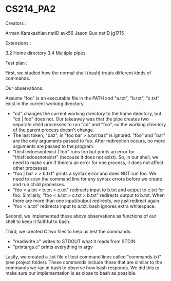# CS214_PA2

Creators	:

Armen Karakashian	netID avk56
Jason Guo	  	netID jg1715

Extensions	:

3.2 Home directory
3.4 Multiple pipes

Test plan	:

First, we studied how the normal shell (bash) treats different kinds of commands.

Our observations:

Assume "foo" is an executable file in the PATH and "a.txt", "b.txt", "c.txt" exist in the current working directory.

- "cd" changes the current working directory to the home directory, but "cd | foo" does not. Our takeaway was that the pipe creates two separate child processes to run "cd" and "foo", so the working directory of the parent process doesn't change.
- The last token, "baz", in "foo bar > a.txt baz" is ignored. "foo" and "bar" are the only arguments passed to foo. After redirection occurs, no more arguments are passed to the program.
- "thisfiledoesnotexist | foo" runs foo but prints an error for "thisfiledoesnotexist" (because it does not exist). So, in our shell, we need to make sure if there's an error for one process, it does not affect other processes.
- "foo | bar > > b.txt" prints a syntax error and does NOT run foo. We need to scan the command line for any syntax errors before we create and run child processes.
- "foo < a.txt < b.txt > c.txt" redirects input to b.txt and output to c.txt for foo. Similarly, "foo < a.txt > c.txt > b.txt" redirects output to b.txt. When there are more than one input/output redirects, we just redirect again.
- "foo                    <       a.txt" redirects input to a.txt. bash ignores extra whitespace.

Second, we implemented these above observations as functions of our shell to keep it faithful to bash.

Third, we created C two files to help us test the commands:

- "readwrite.c" writes to STDOUT what it reads from STDIN
- "printargs.c" prints everything in argv

Lastly, we created a .txt file of test command lines called "commands.txt" (see project folder). These commands include those that are similar to the commands we ran in bash to observe how bash responds. We did this to make sure our implementation is as close to bash as possible.